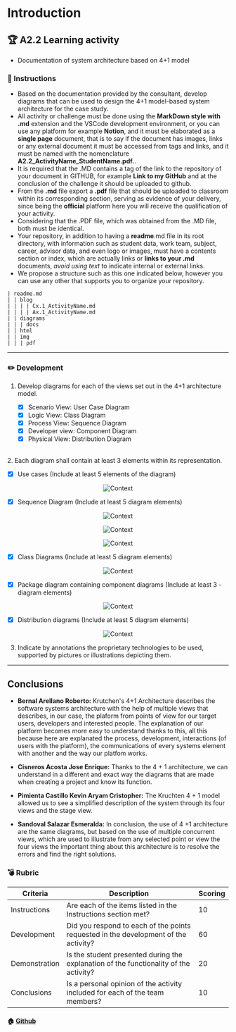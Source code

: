 # Introduction

## :trophy: A2.2 Learning activity

- Documentation of system architecture based on 4+1 model

### :blue_book: Instructions

 - Based on the documentation provided by the consultant, develop diagrams that can be used to design the 4+1 model-based system architecture for the case study.
 - All activity or challenge must be done using the **MarkDown style with .md** extension and the VSCode development environment, or you can use any platform for example **Notion**, and it must be elaborated as a **single page** document, that is to say if the document has images, links or any external document it must be accessed from tags and links, and it must be named with the nomenclature **A2.2_ActivityName_StudentName.pdf.**.
- It is required that the .MD contains a tag of the link to the repository of your document in GITHUB, for example **Link to my GitHub** and at the conclusion of the challenge it should be uploaded to github.
- From the **.md** file export a **.pdf** file that should be uploaded to classroom within its corresponding section, serving as evidence of your delivery, since being the **official** platform here you will receive the qualification of your activity.
- Considering that the .PDF file, which was obtained from the .MD file, both must be identical.
- Your repository, in addition to having a **readme**.md file in its root directory, with information such as student data, work team, subject, career, advisor data, and even logo or images, must have a contents section or index, which are actually links or **links to your .md** documents, _avoid using text_ to indicate internal or external links.
- We propose a structure such as this one indicated below, however you can use any other that supports you to organize your repository.

```
| readme.md
| | blog
| | | | Cx.1_ActivityName.md
| | | | Ax.1_ActivityName.md
| | diagrams
| | | docs
| | html
| | img
| | | pdf    
```
___

### :pencil2: Development

1. Develop diagrams for each of the views set out in the 4+1 architecture model.

    - [x] Scenario View: User Case Diagram
    - [x] Logic View: Class Diagram
    - [x] Process View: Sequence Diagram
    - [x] Developer view: Component Diagram
    - [x] Physical View: Distribution Diagram
<br />
2. Each diagram shall contain at least 3 elements within its representation.

   - [x] Use cases (Include at least 5 elements of the diagram)
   <p align="center">
    <img alt="Context" src="https://raw.githubusercontent.com/esmeralda0sandoval/analisis_avanzado2021/main/Diagramas/A22UseCasesDiagram.drawio.png">
</p>

   - [x] Sequence Diagram (Include at least 5 diagram elements)
 <p align="center">
    <img alt="Context" src="https://raw.githubusercontent.com/esmeralda0sandoval/analisis_avanzado2021/main/Diagramas/A22Create.drawio.png">
</p>
<p align="center">
    <img alt="Context" src="https://raw.githubusercontent.com/esmeralda0sandoval/analisis_avanzado2021/main/Diagramas/A22Login.drawio.png">
</p>
<p align="center">
    <img alt="Context" src="https://raw.githubusercontent.com/esmeralda0sandoval/analisis_avanzado2021/main/Diagramas/A22SequenceDiagram_SearchFile.drawio.png">
</p>

   - [x] Class Diagrams (Include at least 5 diagram elements)
 <p align="center">
    <img alt="Context" src="https://raw.githubusercontent.com/esmeralda0sandoval/analisis_avanzado2021/main/Diagramas/A22ClassDiagram.drawio.png">
</p>
   
   - [x] Package diagram containing component diagrams (Include at least 3 - diagram elements) 
 <p align="center">
    <img alt="Context" src="https://raw.githubusercontent.com/esmeralda0sandoval/analisis_avanzado2021/main/Diagramas/A22ComponentsDiagram.drawio.png">
</p>
   
   - [x] Distribution diagrams (Include at least 5 diagram elements)
 <p align="center">
    <img alt="Context" src="https://raw.githubusercontent.com/esmeralda0sandoval/analisis_avanzado2021/main/Diagramas/A22_DistributionDiagram.png">
</p>


3. Indicate by annotations the proprietary technologies to be used, supported by pictures or illustrations depicting them.

___

## Conclusions 

*  **Bernal Arellano Roberto:**  Krutchen's 4+1 Architecture describes the software systems architecture with the help of multiple views that describes, in our case, the plaform from points of view for our target users, developers and interested people. The explanation of our platform becomes more easy to understand thanks to this, all this because here are explanated the process, development, interactions (of users with the platform), the communications of every systems element with another and the way our platfom works.
  
*  **Cisneros Acosta Jose Enrique:** Thanks to the 4 + 1 architecture, we can understand in a different and exact way the diagrams that are made when creating a project and know its function.
  
*  **Pimienta Castillo Kevin Aryam Cristopher:** The Kruchten 4 + 1 model allowed us to see a simplified description of the system through its four views and the stage view.

*  **Sandoval Salazar Esmeralda:**  In conclusion, the use of 4 +1 architecture are the same diagrams, but based on the use of multiple concurrent views, which are used to illustrate from any selected point or view the four views the important thing about this architecture is to resolve the errors and find the right solutions.

### :bomb: Rubric

| Criteria | Description | Scoring |
| ------------- | -------------------------------------------------------------------------------------------- | ------- |
| Instructions | Are each of the items listed in the Instructions section met?  | 10 | 
| Development | Did you respond to each of the points requested in the development of the activity?| 60 | 
| Demonstration | Is the student presented during the explanation of the functionality of the activity?  | 20 | 
| Conclusions | Is a personal opinion of the activity included for each of the team members? | 10 | 

#### :house: [Github](https://github.com/esmeralda0sandoval/analisis_avanzado2021/tree/main/Blog)